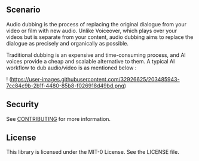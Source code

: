 ## Scenario

Audio dubbing is the process of replacing the original dialogue from your video or film with new audio. Unlike Voiceover, which plays over your videos but is separate from your content, audio dubbing aims to replace the dialogue as precisely and organically as possible.

Traditional dubbing is an expensive and time-consuming process, and AI voices provide a cheap and scalable alternative to them. A typical AI workflow to dub audio/video is as mentioned below :


! (https://user-images.githubusercontent.com/32926625/203485943-7cc84c9b-2b1f-4480-85b8-f026918d49bd.png)







## Security

See [CONTRIBUTING](CONTRIBUTING.md#security-issue-notifications) for more information.

## License

This library is licensed under the MIT-0 License. See the LICENSE file.

